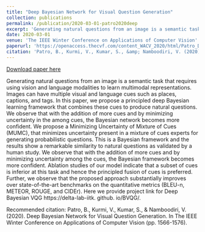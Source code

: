 ```yaml
---
title: "Deep Bayesian Network for Visual Question Generation"
collection: publications
permalink: /publication/2020-03-01-patro2020deep
excerpt: 'Generating natural questions from an image is a semantic task that requires using vision and language modalities to learn multimodal representations. Images can have multiple visual and language cues such as places, captions, and tags. In this paper, we propose a principled deep Bayesian learning framework that combines these cues to produce natural questions. We observe that with the addition of more cues and by minimizing uncertainty in the among cues, the Bayesian network becomes more confident. We propose a Minimizing Uncertainty of Mixture of Cues (MUMC), that minimizes uncertainty present in a mixture of cues experts for generating probabilistic questions. This is a Bayesian framework and the results show a remarkable similarity to natural questions as validated by a human study. We observe that with the addition of more cues and by minimizing uncertainty among the cues, the Bayesian framework becomes more confident. Ablation studies of our model indicate that a subset of cues is inferior at this task and hence the principled fusion of cues is preferred. Further, we observe that the proposed approach substantially improves over state-of-the-art benchmarks on the quantitative metrics (BLEU-n, METEOR, ROUGE, and CIDEr). Here we provide project link for Deep Bayesian VQG https://delta-lab-iitk. github. io/BVQG/.'
date: 2020-03-01
venue: 'The IEEE Winter Conference on Applications of Computer Vision'
paperurl: 'https://openaccess.thecvf.com/content_WACV_2020/html/Patro_Deep_Bayesian_Network_for_Visual_Question_Generation_WACV_2020_paper.html'
citation: 'Patro, B., Kurmi, V., Kumar, S., &amp; Namboodiri, V. (2020). Deep Bayesian Network for Visual Question Generation. In The IEEE Winter Conference on Applications of Computer Vision (pp. 1566-1576).'
---
```


<a href='https://openaccess.thecvf.com/content_WACV_2020/html/Patro_Deep_Bayesian_Network_for_Visual_Question_Generation_WACV_2020_paper.html'>Download paper here</a>

Generating natural questions from an image is a semantic task that requires using vision and language modalities to learn multimodal representations. Images can have multiple visual and language cues such as places, captions, and tags. In this paper, we propose a principled deep Bayesian learning framework that combines these cues to produce natural questions. We observe that with the addition of more cues and by minimizing uncertainty in the among cues, the Bayesian network becomes more confident. We propose a Minimizing Uncertainty of Mixture of Cues (MUMC), that minimizes uncertainty present in a mixture of cues experts for generating probabilistic questions. This is a Bayesian framework and the results show a remarkable similarity to natural questions as validated by a human study. We observe that with the addition of more cues and by minimizing uncertainty among the cues, the Bayesian framework becomes more confident. Ablation studies of our model indicate that a subset of cues is inferior at this task and hence the principled fusion of cues is preferred. Further, we observe that the proposed approach substantially improves over state-of-the-art benchmarks on the quantitative metrics (BLEU-n, METEOR, ROUGE, and CIDEr). Here we provide project link for Deep Bayesian VQG https://delta-lab-iitk. github. io/BVQG/.

Recommended citation: Patro, B., Kurmi, V., Kumar, S., & Namboodiri, V. (2020). Deep Bayesian Network for Visual Question Generation. In The IEEE Winter Conference on Applications of Computer Vision (pp. 1566-1576).